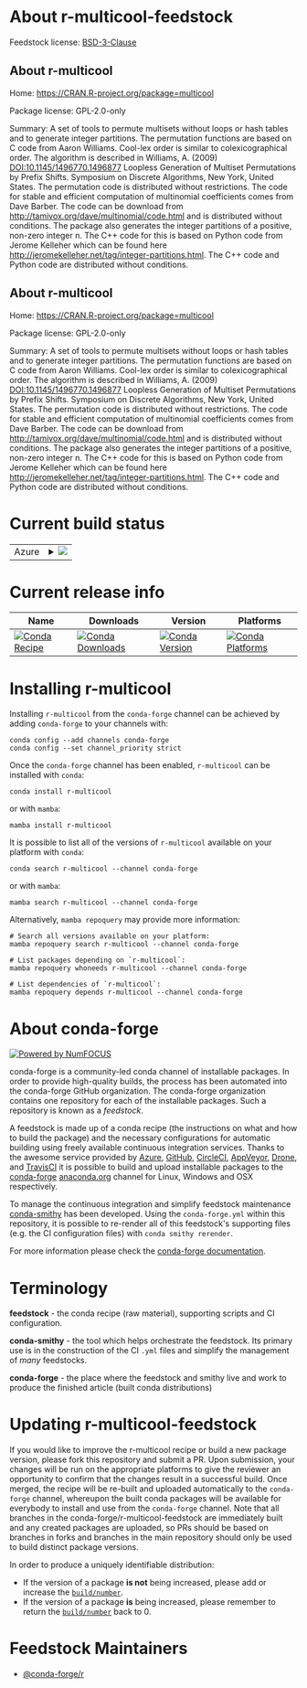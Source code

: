 About r-multicool-feedstock
===========================

Feedstock license: [BSD-3-Clause](https://github.com/conda-forge/r-multicool-feedstock/blob/main/LICENSE.txt)


About r-multicool
-----------------

Home: https://CRAN.R-project.org/package=multicool

Package license: GPL-2.0-only

Summary: A set of tools to permute multisets without loops or hash tables and to generate integer partitions. The permutation functions are based on C code from Aaron Williams. Cool-lex order is similar to colexicographical order. The algorithm is described in Williams, A. (2009)  <DOI:10.1145/1496770.1496877> Loopless Generation of Multiset Permutations by Prefix Shifts. Symposium on Discrete Algorithms, New York, United States. The permutation code is distributed without restrictions. The code for stable and efficient computation of multinomial coefficients comes from Dave Barber. The code can be download from <http://tamivox.org/dave/multinomial/code.html> and is distributed without conditions. The package also generates the integer partitions of a positive, non-zero integer n. The C++ code for this is based on Python code from Jerome Kelleher which can be found here <http://jeromekelleher.net/tag/integer-partitions.html>. The C++ code and Python code are distributed without conditions.

About r-multicool
-----------------

Home: https://CRAN.R-project.org/package=multicool

Package license: GPL-2.0-only

Summary: A set of tools to permute multisets without loops or hash tables and to generate integer partitions. The permutation functions are based on C code from Aaron Williams. Cool-lex order is similar to colexicographical order. The algorithm is described in Williams, A. (2009)  <DOI:10.1145/1496770.1496877> Loopless Generation of Multiset Permutations by Prefix Shifts. Symposium on Discrete Algorithms, New York, United States. The permutation code is distributed without restrictions. The code for stable and efficient computation of multinomial coefficients comes from Dave Barber. The code can be download from <http://tamivox.org/dave/multinomial/code.html> and is distributed without conditions. The package also generates the integer partitions of a positive, non-zero integer n. The C++ code for this is based on Python code from Jerome Kelleher which can be found here <http://jeromekelleher.net/tag/integer-partitions.html>. The C++ code and Python code are distributed without conditions.

Current build status
====================


<table>
    
  <tr>
    <td>Azure</td>
    <td>
      <details>
        <summary>
          <a href="https://dev.azure.com/conda-forge/feedstock-builds/_build/latest?definitionId=1379&branchName=main">
            <img src="https://dev.azure.com/conda-forge/feedstock-builds/_apis/build/status/r-multicool-feedstock?branchName=main">
          </a>
        </summary>
        <table>
          <thead><tr><th>Variant</th><th>Status</th></tr></thead>
          <tbody><tr>
              <td>linux_64_r_base4.2</td>
              <td>
                <a href="https://dev.azure.com/conda-forge/feedstock-builds/_build/latest?definitionId=1379&branchName=main">
                  <img src="https://dev.azure.com/conda-forge/feedstock-builds/_apis/build/status/r-multicool-feedstock?branchName=main&jobName=linux&configuration=linux%20linux_64_r_base4.2" alt="variant">
                </a>
              </td>
            </tr><tr>
              <td>linux_64_r_base4.3</td>
              <td>
                <a href="https://dev.azure.com/conda-forge/feedstock-builds/_build/latest?definitionId=1379&branchName=main">
                  <img src="https://dev.azure.com/conda-forge/feedstock-builds/_apis/build/status/r-multicool-feedstock?branchName=main&jobName=linux&configuration=linux%20linux_64_r_base4.3" alt="variant">
                </a>
              </td>
            </tr><tr>
              <td>linux_aarch64_r_base4.2</td>
              <td>
                <a href="https://dev.azure.com/conda-forge/feedstock-builds/_build/latest?definitionId=1379&branchName=main">
                  <img src="https://dev.azure.com/conda-forge/feedstock-builds/_apis/build/status/r-multicool-feedstock?branchName=main&jobName=linux&configuration=linux%20linux_aarch64_r_base4.2" alt="variant">
                </a>
              </td>
            </tr><tr>
              <td>linux_aarch64_r_base4.3</td>
              <td>
                <a href="https://dev.azure.com/conda-forge/feedstock-builds/_build/latest?definitionId=1379&branchName=main">
                  <img src="https://dev.azure.com/conda-forge/feedstock-builds/_apis/build/status/r-multicool-feedstock?branchName=main&jobName=linux&configuration=linux%20linux_aarch64_r_base4.3" alt="variant">
                </a>
              </td>
            </tr><tr>
              <td>linux_ppc64le_r_base4.2</td>
              <td>
                <a href="https://dev.azure.com/conda-forge/feedstock-builds/_build/latest?definitionId=1379&branchName=main">
                  <img src="https://dev.azure.com/conda-forge/feedstock-builds/_apis/build/status/r-multicool-feedstock?branchName=main&jobName=linux&configuration=linux%20linux_ppc64le_r_base4.2" alt="variant">
                </a>
              </td>
            </tr><tr>
              <td>linux_ppc64le_r_base4.3</td>
              <td>
                <a href="https://dev.azure.com/conda-forge/feedstock-builds/_build/latest?definitionId=1379&branchName=main">
                  <img src="https://dev.azure.com/conda-forge/feedstock-builds/_apis/build/status/r-multicool-feedstock?branchName=main&jobName=linux&configuration=linux%20linux_ppc64le_r_base4.3" alt="variant">
                </a>
              </td>
            </tr><tr>
              <td>osx_64_r_base4.2</td>
              <td>
                <a href="https://dev.azure.com/conda-forge/feedstock-builds/_build/latest?definitionId=1379&branchName=main">
                  <img src="https://dev.azure.com/conda-forge/feedstock-builds/_apis/build/status/r-multicool-feedstock?branchName=main&jobName=osx&configuration=osx%20osx_64_r_base4.2" alt="variant">
                </a>
              </td>
            </tr><tr>
              <td>osx_64_r_base4.3</td>
              <td>
                <a href="https://dev.azure.com/conda-forge/feedstock-builds/_build/latest?definitionId=1379&branchName=main">
                  <img src="https://dev.azure.com/conda-forge/feedstock-builds/_apis/build/status/r-multicool-feedstock?branchName=main&jobName=osx&configuration=osx%20osx_64_r_base4.3" alt="variant">
                </a>
              </td>
            </tr><tr>
              <td>osx_arm64_r_base4.2</td>
              <td>
                <a href="https://dev.azure.com/conda-forge/feedstock-builds/_build/latest?definitionId=1379&branchName=main">
                  <img src="https://dev.azure.com/conda-forge/feedstock-builds/_apis/build/status/r-multicool-feedstock?branchName=main&jobName=osx&configuration=osx%20osx_arm64_r_base4.2" alt="variant">
                </a>
              </td>
            </tr><tr>
              <td>osx_arm64_r_base4.3</td>
              <td>
                <a href="https://dev.azure.com/conda-forge/feedstock-builds/_build/latest?definitionId=1379&branchName=main">
                  <img src="https://dev.azure.com/conda-forge/feedstock-builds/_apis/build/status/r-multicool-feedstock?branchName=main&jobName=osx&configuration=osx%20osx_arm64_r_base4.3" alt="variant">
                </a>
              </td>
            </tr><tr>
              <td>win_64</td>
              <td>
                <a href="https://dev.azure.com/conda-forge/feedstock-builds/_build/latest?definitionId=1379&branchName=main">
                  <img src="https://dev.azure.com/conda-forge/feedstock-builds/_apis/build/status/r-multicool-feedstock?branchName=main&jobName=win&configuration=win%20win_64_" alt="variant">
                </a>
              </td>
            </tr>
          </tbody>
        </table>
      </details>
    </td>
  </tr>
</table>

Current release info
====================

| Name | Downloads | Version | Platforms |
| --- | --- | --- | --- |
| [![Conda Recipe](https://img.shields.io/badge/recipe-r--multicool-green.svg)](https://anaconda.org/conda-forge/r-multicool) | [![Conda Downloads](https://img.shields.io/conda/dn/conda-forge/r-multicool.svg)](https://anaconda.org/conda-forge/r-multicool) | [![Conda Version](https://img.shields.io/conda/vn/conda-forge/r-multicool.svg)](https://anaconda.org/conda-forge/r-multicool) | [![Conda Platforms](https://img.shields.io/conda/pn/conda-forge/r-multicool.svg)](https://anaconda.org/conda-forge/r-multicool) |

Installing r-multicool
======================

Installing `r-multicool` from the `conda-forge` channel can be achieved by adding `conda-forge` to your channels with:

```
conda config --add channels conda-forge
conda config --set channel_priority strict
```

Once the `conda-forge` channel has been enabled, `r-multicool` can be installed with `conda`:

```
conda install r-multicool
```

or with `mamba`:

```
mamba install r-multicool
```

It is possible to list all of the versions of `r-multicool` available on your platform with `conda`:

```
conda search r-multicool --channel conda-forge
```

or with `mamba`:

```
mamba search r-multicool --channel conda-forge
```

Alternatively, `mamba repoquery` may provide more information:

```
# Search all versions available on your platform:
mamba repoquery search r-multicool --channel conda-forge

# List packages depending on `r-multicool`:
mamba repoquery whoneeds r-multicool --channel conda-forge

# List dependencies of `r-multicool`:
mamba repoquery depends r-multicool --channel conda-forge
```


About conda-forge
=================

[![Powered by
NumFOCUS](https://img.shields.io/badge/powered%20by-NumFOCUS-orange.svg?style=flat&colorA=E1523D&colorB=007D8A)](https://numfocus.org)

conda-forge is a community-led conda channel of installable packages.
In order to provide high-quality builds, the process has been automated into the
conda-forge GitHub organization. The conda-forge organization contains one repository
for each of the installable packages. Such a repository is known as a *feedstock*.

A feedstock is made up of a conda recipe (the instructions on what and how to build
the package) and the necessary configurations for automatic building using freely
available continuous integration services. Thanks to the awesome service provided by
[Azure](https://azure.microsoft.com/en-us/services/devops/), [GitHub](https://github.com/),
[CircleCI](https://circleci.com/), [AppVeyor](https://www.appveyor.com/),
[Drone](https://cloud.drone.io/welcome), and [TravisCI](https://travis-ci.com/)
it is possible to build and upload installable packages to the
[conda-forge](https://anaconda.org/conda-forge) [anaconda.org](https://anaconda.org/)
channel for Linux, Windows and OSX respectively.

To manage the continuous integration and simplify feedstock maintenance
[conda-smithy](https://github.com/conda-forge/conda-smithy) has been developed.
Using the ``conda-forge.yml`` within this repository, it is possible to re-render all of
this feedstock's supporting files (e.g. the CI configuration files) with ``conda smithy rerender``.

For more information please check the [conda-forge documentation](https://conda-forge.org/docs/).

Terminology
===========

**feedstock** - the conda recipe (raw material), supporting scripts and CI configuration.

**conda-smithy** - the tool which helps orchestrate the feedstock.
                   Its primary use is in the construction of the CI ``.yml`` files
                   and simplify the management of *many* feedstocks.

**conda-forge** - the place where the feedstock and smithy live and work to
                  produce the finished article (built conda distributions)


Updating r-multicool-feedstock
==============================

If you would like to improve the r-multicool recipe or build a new
package version, please fork this repository and submit a PR. Upon submission,
your changes will be run on the appropriate platforms to give the reviewer an
opportunity to confirm that the changes result in a successful build. Once
merged, the recipe will be re-built and uploaded automatically to the
`conda-forge` channel, whereupon the built conda packages will be available for
everybody to install and use from the `conda-forge` channel.
Note that all branches in the conda-forge/r-multicool-feedstock are
immediately built and any created packages are uploaded, so PRs should be based
on branches in forks and branches in the main repository should only be used to
build distinct package versions.

In order to produce a uniquely identifiable distribution:
 * If the version of a package **is not** being increased, please add or increase
   the [``build/number``](https://docs.conda.io/projects/conda-build/en/latest/resources/define-metadata.html#build-number-and-string).
 * If the version of a package **is** being increased, please remember to return
   the [``build/number``](https://docs.conda.io/projects/conda-build/en/latest/resources/define-metadata.html#build-number-and-string)
   back to 0.

Feedstock Maintainers
=====================

* [@conda-forge/r](https://github.com/conda-forge/r/)

